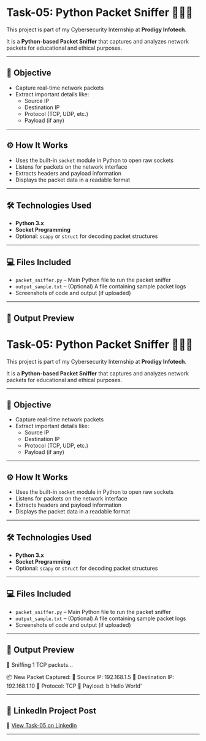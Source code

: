 # Task-05: Python Packet Sniffer 🕵️‍♂️📡

This project is part of my Cybersecurity Internship at **Prodigy Infotech**.

It is a **Python-based Packet Sniffer** that captures and analyzes network packets for educational and ethical purposes.

---

## 🎯 Objective

- Capture real-time network packets
- Extract important details like:
  - Source IP
  - Destination IP
  - Protocol (TCP, UDP, etc.)
  - Payload (if any)

---

## ⚙️ How It Works

- Uses the built-in `socket` module in Python to open raw sockets
- Listens for packets on the network interface
- Extracts headers and payload information
- Displays the packet data in a readable format

---

## 🛠️ Technologies Used

- **Python 3.x**
- **Socket Programming**
- Optional: `scapy` or `struct` for decoding packet structures

---

## 💻 Files Included

- `packet_sniffer.py` – Main Python file to run the packet sniffer
- `output_sample.txt` – (Optional) A file containing sample packet logs
- Screenshots of code and output (if uploaded)

---

## 📸 Output Preview

# Task-05: Python Packet Sniffer 🕵️‍♂️📡

This project is part of my Cybersecurity Internship at **Prodigy Infotech**.

It is a **Python-based Packet Sniffer** that captures and analyzes network packets for educational and ethical purposes.

---

## 🎯 Objective

- Capture real-time network packets
- Extract important details like:
  - Source IP
  - Destination IP
  - Protocol (TCP, UDP, etc.)
  - Payload (if any)

---

## ⚙️ How It Works

- Uses the built-in `socket` module in Python to open raw sockets
- Listens for packets on the network interface
- Extracts headers and payload information
- Displays the packet data in a readable format

---

## 🛠️ Technologies Used

- **Python 3.x**
- **Socket Programming**
- Optional: `scapy` or `struct` for decoding packet structures

---

## 💻 Files Included

- `packet_sniffer.py` – Main Python file to run the packet sniffer
- `output_sample.txt` – (Optional) A file containing sample packet logs
- Screenshots of code and output (if uploaded)

---

## 📸 Output Preview
🔐 Sniffing 1 TCP packets...

📦 New Packet Captured:
🔹 Source IP: 192.168.1.5
🔹 Destination IP: 192.168.1.10
🔹 Protocol: TCP
🔹 Payload: b'Hello World'

---

## 📌 LinkedIn Project Post

🔗 [View Task-05 on LinkedIn](https://www.linkedin.com/posts/krishna-garg-74683b2b7_python-cybersecurity-packetsniffer-activity-7351871609944563712-c__e)

---


